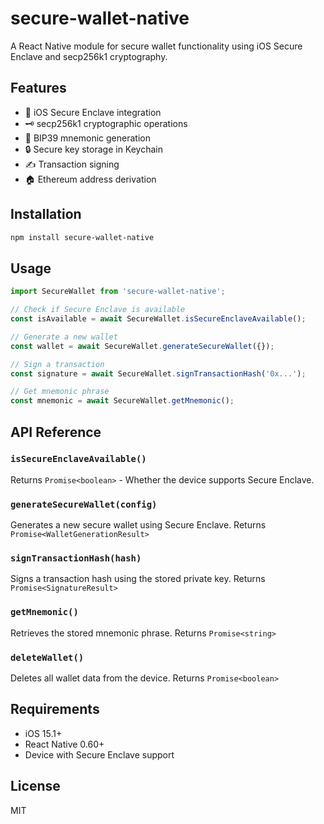 # secure-wallet-native

A React Native module for secure wallet functionality using iOS Secure Enclave and secp256k1 cryptography.

## Features

- 🔐 iOS Secure Enclave integration
- 🗝️ secp256k1 cryptographic operations
- 📱 BIP39 mnemonic generation
- 🔒 Secure key storage in Keychain
- ✍️ Transaction signing
- 🏠 Ethereum address derivation

## Installation

```bash
npm install secure-wallet-native
```

## Usage

```javascript
import SecureWallet from 'secure-wallet-native';

// Check if Secure Enclave is available
const isAvailable = await SecureWallet.isSecureEnclaveAvailable();

// Generate a new wallet
const wallet = await SecureWallet.generateSecureWallet({});

// Sign a transaction
const signature = await SecureWallet.signTransactionHash('0x...');

// Get mnemonic phrase
const mnemonic = await SecureWallet.getMnemonic();
```

## API Reference

### `isSecureEnclaveAvailable()`
Returns `Promise<boolean>` - Whether the device supports Secure Enclave.

### `generateSecureWallet(config)`
Generates a new secure wallet using Secure Enclave.
Returns `Promise<WalletGenerationResult>`

### `signTransactionHash(hash)`
Signs a transaction hash using the stored private key.
Returns `Promise<SignatureResult>`

### `getMnemonic()`
Retrieves the stored mnemonic phrase.
Returns `Promise<string>`

### `deleteWallet()`
Deletes all wallet data from the device.
Returns `Promise<boolean>`

## Requirements

- iOS 15.1+
- React Native 0.60+
- Device with Secure Enclave support

## License

MIT 